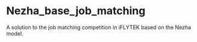 # Nezha_base_job_matching
A solution to the job matching competition in iFLYTEK based on the Nezha model.
